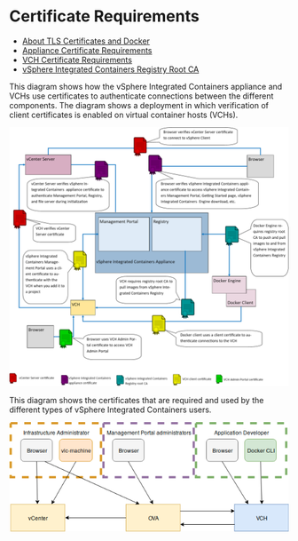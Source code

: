 # Certificate Requirements #

* [About TLS Certificates and Docker](tls_docker_certs.md)
* [Appliance Certificate Requirements](appliance_cert_reqs.md) 
* [VCH Certificate Requirements](vch_cert_reqs.md)
* [vSphere Integrated Containers Registry Root CA](registry_cert.md)

This diagram shows how the vSphere Integrated Containers appliance and VCHs use certificates to authenticate connections between the different components. The diagram shows a deployment in which verification of client certificates is enabled on virtual container hosts (VCHs).

![vSphere Integrated Containers Appliance Certificates](graphics/vic_certs.png)

This diagram shows the certificates that are required and used by the different types of vSphere Integrated Containers users.

![vSphere Integrated Containers Certificate Use by Role](graphics/roles-certs.png)
